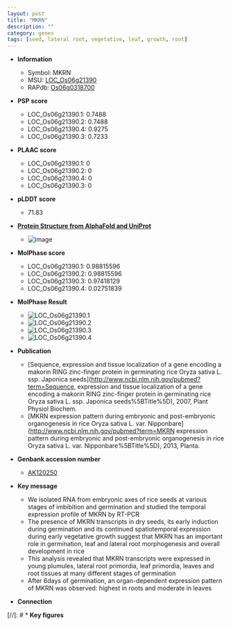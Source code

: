 ```yaml
---
layout: post
title: "MKRN"
description: ""
category: genes
tags: [seed, lateral root, vegetative, leaf, growth, root]
---
```


* **Information**  
    + Symbol: MKRN  
    + MSU: [LOC_Os06g21390](http://rice.plantbiology.msu.edu/cgi-bin/ORF_infopage.cgi?orf=LOC_Os06g21390)  
    + RAPdb: [Os06g0318700](http://rapdb.dna.affrc.go.jp/viewer/gbrowse_details/irgsp1?name=Os06g0318700)  

* **PSP score**  
    + LOC_Os06g21390.1: 0.7488 
    + LOC_Os06g21390.2: 0.7488 
    + LOC_Os06g21390.4: 0.9275 
    + LOC_Os06g21390.3: 0.7233 

* **PLAAC score**  
    + LOC_Os06g21390.1: 0 
    + LOC_Os06g21390.2: 0 
    + LOC_Os06g21390.4: 0 
    + LOC_Os06g21390.3: 0 

* **pLDDT score**
    + 71.83

* **[Protein Structure from AlphaFold and UniProt](https://www.uniprot.org/uniprotkb/Q5ZA07/entry#structure)**
    + ![image](https://ricepsp.github.io/images/Q5/AF-Q5ZA07-F1.png)

* **MolPhase score**
    + LOC_Os06g21390.1: 0.98815596
    + LOC_Os06g21390.2: 0.98815596
    + LOC_Os06g21390.3: 0.97418129
    + LOC_Os06g21390.4: 0.02751839

* **MolPhase Result**
    + ![LOC_Os06g21390.1](https://304243504.github.io/Pictures/LOC_Os06g/LOC_Os06g21390.1.png)
    + ![LOC_Os06g21390.2](https://304243504.github.io/Pictures/LOC_Os06g/LOC_Os06g21390.2.png)
    + ![LOC_Os06g21390.3](https://304243504.github.io/Pictures/LOC_Os06g/LOC_Os06g21390.3.png)
    + ![LOC_Os06g21390.4](https://304243504.github.io/Pictures/LOC_Os06g/LOC_Os06g21390.4.png)

* **Publication**  
    + [Sequence, expression and tissue localization of a gene encoding a makorin RING zinc-finger protein in germinating rice Oryza sativa L. ssp. Japonica seeds](http://www.ncbi.nlm.nih.gov/pubmed?term=Sequence, expression and tissue localization of a gene encoding a makorin RING zinc-finger protein in germinating rice Oryza sativa L. ssp. Japonica seeds%5BTitle%5D), 2007, Plant Physiol Biochem.
    + [MKRN expression pattern during embryonic and post-embryonic organogenesis in rice Oryza sativa L. var. Nipponbare](http://www.ncbi.nlm.nih.gov/pubmed?term=MKRN expression pattern during embryonic and post-embryonic organogenesis in rice Oryza sativa L. var. Nipponbare%5BTitle%5D), 2013, Planta.

* **Genbank accession number**  
    + [AK120250](http://www.ncbi.nlm.nih.gov/nuccore/AK120250)

* **Key message**  
    + We isolated RNA from embryonic axes of rice seeds at various stages of imbibition and germination and studied the temporal expression profile of MKRN by RT-PCR
    + The presence of MKRN transcripts in dry seeds, its early induction during germination and its continued spatiotemporal expression during early vegetative growth suggest that MKRN has an important role in germination, leaf and lateral root morphogenesis and overall development in rice
    + This analysis revealed that MKRN transcripts were expressed in young plumules, lateral root primordia, leaf primordia, leaves and root tissues at many different stages of germination
    + After 6days of germination, an organ-dependent expression pattern of MKRN was observed: highest in roots and moderate in leaves

* **Connection**  

[//]: # * **Key figures**  


